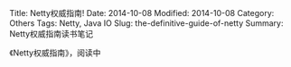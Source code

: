 Title: Netty权威指南!
Date: 2014-10-08
Modified: 2014-10-08
Category: Others
Tags: Netty, Java IO 
Slug: the-definitive-guide-of-netty
Summary: Netty权威指南读书笔记

《Netty权威指南》，阅读中

